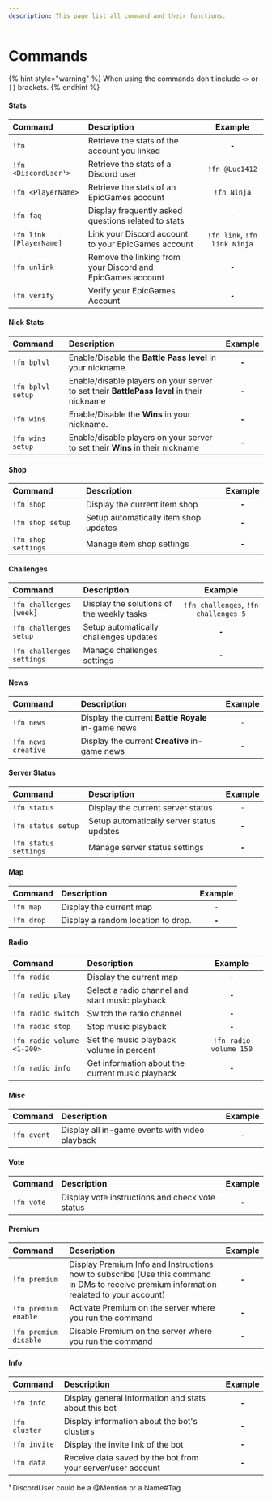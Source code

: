 ```yaml
---
description: This page list all command and their functions.
---
```


# Commands

{% hint style="warning" %}
When using the commands don't include `<>` or `[]` brackets.
{% endhint %}

#### Stats

| Command | Description | Example |
| :--- | :--- | :---: |
| `!fn` | Retrieve the stats of the account you linked | **`-`** |
| `!fn <DiscordUser¹>` | Retrieve the stats of a Discord user | `!fn @Luc1412` |
| `!fn <PlayerName>` | Retrieve the stats of an EpicGames account | `!fn Ninja` |
| `!fn faq` | Display frequently asked questions related to stats | `-` |
| `!fn link [PlayerName]` | Link your Discord account to your EpicGames account | `!fn link`, `!fn link Ninja` |
| `!fn unlink` | Remove the linking from your Discord and EpicGames account | **`-`** |
| `!fn verify` | Verify your EpicGames Account | **`-`** |

#### Nick Stats

| Command | Description | Example |
| :--- | :--- | :---: |
| `!fn bplvl` | Enable/Disable the **Battle Pass level** in your nickname. | **`-`** |
| `!fn bplvl setup` | Enable/disable players on your server to set their **BattlePass level** in their nickname | **`-`** |
| `!fn wins` | Enable/Disable the **Wins** in your nickname. | **`-`** |
| `!fn wins setup` | Enable/disable players on your server to set their **Wins** in their nickname | **`-`** |

#### Shop

| Command | Description | Example |
| :--- | :--- | :---: |
| `!fn shop` | Display the current item shop | **`-`** |
| `!fn shop setup` | Setup automatically item shop updates | **`-`** |
| `!fn shop settings` | Manage item shop settings | **`-`** |

#### Challenges

| Command | Description | Example |
| :--- | :--- | :---: |
| `!fn challenges [week]` | Display the solutions of the weekly tasks | `!fn challenges`, `!fn challenges 5` |
| `!fn challenges setup` | Setup automatically challenges updates | **`-`** |
| `!fn challenges settings` | Manage challenges settings | **`-`** |

#### News

| Command | Description | Example |
| :--- | :--- | :---: |
| `!fn news` | Display the current **Battle Royale** in-game news | `-` |
| `!fn news creative` | Display the current **Creative** in-game news | **`-`** |

#### Server Status

| Command | Description | Example |
| :--- | :--- | :---: |
| `!fn status` | Display the current server status | `-` |
| `!fn status setup` | Setup automatically server status updates | **`-`** |
| `!fn status settings` | Manage server status settings | **`-`** |

#### Map

| Command | Description | Example |
| :--- | :--- | :---: |
| `!fn map` | Display the current map | `-` |
| `!fn drop` | Display a random location to drop. | **`-`** |

#### Radio

| Command | Description | Example |
| :--- | :--- | :---: |
| `!fn radio` | Display the current map | `-` |
| `!fn radio play` | Select a radio channel and start music playback | **`-`** |
| `!fn radio switch` | Switch the radio channel | **`-`** |
| `!fn radio stop` | Stop music playback | **`-`** |
| `!fn radio volume <1-200>` | Set the music playback volume in percent | `!fn radio volume 150` |
| `!fn radio info` | Get information about the current music playback | **`-`** |

#### Misc

| Command | Description | Example |
| :--- | :--- | :---: |
| `!fn event` | Display all in-game events with video playback | `-` |

#### Vote

| Command | Description | Example |
| :--- | :--- | :---: |
| `!fn vote` | Display vote instructions and check vote status | `-` |

#### Premium

| Command | Description | Example |
| :--- | :--- | :---: |
| `!fn premium` | Display Premium Info and Instructions how to subscribe \(Use this command in DMs to receive premium information realated to your account\) | **`-`** |
| `!fn premium enable` | Activate Premium on the server where you run the command | **`-`** |
| `!fn premium disable` | Disable Premium on the server where you run the command | **`-`** |

#### Info

| Command | Description | Example |
| :--- | :--- | :---: |
| `!fn info` | Display general information and stats about this bot | **`-`** |
| `!fn cluster` | Display information about the bot's clusters | **`-`** |
| `!fn invite` | Display the invite link of the bot | **`-`** |
| `!fn data` | Receive data saved by the bot from your server/user account | **`-`** |

¹ DiscordUser could be a @Mention or a Name\#Tag

